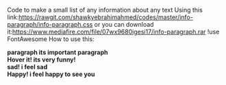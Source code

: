 Code to make a small list of any information about any text
Using this link:https://rawgit.com/shawkyebrahimahmed/codes/master/info-paragraph/info-paragraph.css
or
you can download it:https://www.mediafire.com/file/07wx9680igesi17/info-paragraph.rar
!use FontAwesome
How to use this:
<p>
<!doctype html>
<html>
<head>
<link rel="stylesheet" href="https://use.fontawesome.com/releases/v5.0.13/css/all.css" integrity="sha384-DNOHZ68U8hZfKXOrtjWvjxusGo9WQnrNx2sqG0tfsghAvtVlRW3tvkXWZh58N9jp" crossorigin="anonymous">
<link href='https://rawgit.com/shawkyebrahimahmed/codes/master/info-paragraph/info-paragraph.css' rel='stylesheet'/>
</head>
<body>
<div>
  <b class="show-down-hover bg-color">paragraph
    <span class="show-down"><i class="fas fa-caret-up down-icon"></i>its important paragraph
  </span></b>
</div>
<div>
  <b class="show-up-hover">Hover it!
    <span class="show-up"><i class="fas fa-caret-up up-icon"></i>its very funny!
    </span></b>
</div>
<div>
  <b class="show-down-hover">sad!
    <span class="show-down"><i class="fas fa-caret-up down-icon"></i>i feel sad
    </span></b>
</div>
<div>
  <b class="show-up-hover">Happy!
    <span class="show-up"><i class="fas fa-caret-up up-icon"></i>i feel happy to see you
    </span></b>
</div>
</body>
</html>
</p>
